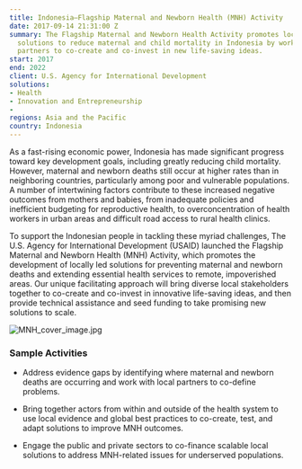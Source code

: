 ```yaml
---
title: Indonesia—Flagship Maternal and Newborn Health (MNH) Activity
date: 2017-09-14 21:31:00 Z
summary: The Flagship Maternal and Newborn Health Activity promotes locally developed
  solutions to reduce maternal and child mortality in Indonesia by working with diverse
  partners to co-create and co-invest in new life-saving ideas.
start: 2017
end: 2022
client: U.S. Agency for International Development
solutions:
- Health
- Innovation and Entrepreneurship
- 
regions: Asia and the Pacific
country: Indonesia
---
```


As a fast-rising economic power, Indonesia has made significant progress toward key development goals, including greatly reducing child mortality. However, maternal and newborn deaths still occur at higher rates than in neighboring countries, particularly among poor and vulnerable populations. A number of intertwining factors contribute to these increased negative outcomes from mothers and babies, from inadequate policies and inefficient budgeting for reproductive health, to overconcentration of health workers in urban areas and difficult road access to rural health clinics.


To support the Indonesian people in tackling these myriad challenges, The U.S. Agency for International Development (USAID) launched the Flagship Maternal and Newborn Health (MNH) Activity, which promotes the development of locally led solutions for preventing maternal and newborn deaths and extending essential health services to remote, impoverished areas. Our unique facilitating approach will bring diverse local stakeholders together to co-create and co-invest in innovative life-saving ideas, and then provide technical assistance and seed funding to take promising new solutions to scale.

![MNH_cover_image.jpg](/uploads/MNH_cover_image.jpg)

### Sample Activities

* Address evidence gaps by identifying where maternal and newborn deaths are occurring and work with local partners to co-define problems.

* Bring together actors from within and outside of the health system to use local evidence and global best practices to co-create, test, and adapt solutions to improve MNH outcomes.

* Engage the public and private sectors to co-finance scalable local solutions to address MNH-related issues for underserved populations.